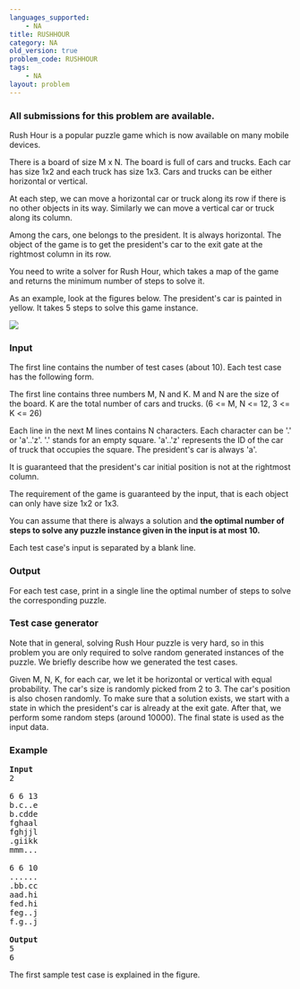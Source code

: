 ```yaml
---
languages_supported:
    - NA
title: RUSHHOUR
category: NA
old_version: true
problem_code: RUSHHOUR
tags:
    - NA
layout: problem
---
```

###  All submissions for this problem are available. 

Rush Hour is a popular puzzle game which is now available on many mobile devices.

There is a board of size M x N. The board is full of cars and trucks. Each car has size 1x2 and each truck has size 1x3. Cars and trucks can be either horizontal or vertical.

At each step, we can move a horizontal car or truck along its row if there is no other objects in its way. Similarly we can move a vertical car or truck along its column.

Among the cars, one belongs to the president. It is always horizontal. The object of the game is to get the president's car to the exit gate at the rightmost column in its row.

You need to write a solver for Rush Hour, which takes a map of the game and returns the minimum number of steps to solve it.

As an example, look at the figures below. The president's car is painted in yellow. It takes 5 steps to solve this game instance.

![](https://www.spoj.pl/content/paulmcvn:rushhour_small.png)

### Input

The first line contains the number of test cases (about 10). Each test case has the following form.

The first line contains three numbers M, N and K. M and N are the size of the board. K are the total number of cars and trucks. (6 <= M, N <= 12, 3 <= K <= 26)

Each line in the next M lines contains N characters. Each character can be '.' or 'a'..'z'. '.' stands for an empty square. 'a'..'z' represents the ID of the car of truck that occupies the square. The president's car is always 'a'.

It is guaranteed that the president's car initial position is not at the rightmost column.

The requirement of the game is guaranteed by the input, that is each object can only have size 1x2 or 1x3.

You can assume that there is always a solution and **the optimal number of steps to solve any puzzle instance given in the input is at most 10.**

Each test case's input is separated by a blank line.

### Output

For each test case, print in a single line the optimal number of steps to solve the corresponding puzzle.

### Test case generator

Note that in general, solving Rush Hour puzzle is very hard, so in this problem you are only required to solve random generated instances of the puzzle. We briefly describe how we generated the test cases.

Given M, N, K, for each car, we let it be horizontal or vertical with equal probability. The car's size is randomly picked from 2 to 3. The car's position is also chosen randomly. To make sure that a solution exists, we start with a state in which the president's car is already at the exit gate. After that, we perform some random steps (around 10000). The final state is used as the input data.

### Example

<pre>
<b>Input</b>
2

6 6 13
b.c..e
b.cdde
fghaal
fghjjl
.giikk
mmm...

6 6 10
......
.bb.cc
aad.hi
fed.hi
feg..j
f.g..j

<b>Output</b>
5
6
</pre>The first sample test case is explained in the figure.
